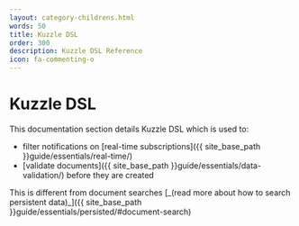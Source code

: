```yaml
---
layout: category-childrens.html
words: 50
title: Kuzzle DSL
order: 300
description: Kuzzle DSL Reference
icon: fa-commenting-o
---
```


# Kuzzle DSL

This documentation section details Kuzzle DSL which is used to:
- filter notifications on [real-time subscriptions]({{ site_base_path }}guide/essentials/real-time/)
- [validate documents]({{ site_base_path }}guide/essentials/data-validation/) before they are created


<aside class="notice">
This is different from document searches [_(read more about how to search persistent data)_]({{ site_base_path }}guide/essentials/persisted/#document-search)
</aside>
